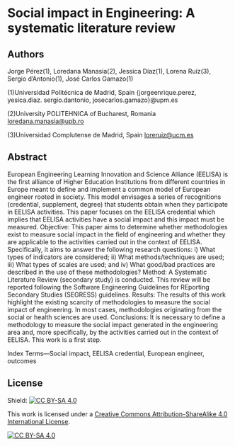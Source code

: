 # Social impact in Engineering: A systematic literature review

## Authors

Jorge Pérez(1), Loredana Manasia(2), Jessica Díaz(1), Lorena Ruíz(3), Sergio d’Antonio(1), José Carlos Gamazo(1)

(1)Universidad Politécnica de Madrid, Spain
{jorgeenrique.perez, yesica.diaz. sergio.dantonio, josecarlos.gamazo}@upm.es

(2)University POLITEHNICA of Bucharest, Romania
loredana.manasia@upb.ro 

(3)Universidad Complutense de Madrid, Spain
loreruiz@ucm.es


## Abstract

European Engineering Learning Innovation and Science Alliance (EELISA) is the first alliance of Higher Education Institutions from different countries in Europe meant to define and implement a common model of European engineer rooted in society. This model envisages a series of recognitions (credential, supplement, degree) that students obtain when they participate in EELISA activities. This paper focuses on the EELISA credential which implies that EELISA activities have a social impact and this impact must be measured. Objective: This paper aims to determine whether methodologies exist to measure social impact in the field of engineering and whether they are applicable to the activities carried out in the context of EELISA. Specifically, it aims to answer the following research questions: i) What types of indicators are considered; ii) What methods/techniques are used; iii) What types of scales are used; and iv) What good/bad practices are described in the use of these methodologies?  Method: A Systematic Literature Review (secondary study) is conducted.  This review will be reported following the Software Engineering Guidelines for REporting Secondary Studies (SEGRESS) guidelines. Results: The results of this work highlight the existing scarcity of methodologies to measure the social impact of engineering. In most cases, methodologies originating from the social or health sciences are used. Conclusions: It is necessary to define a methodology to measure the social impact generated in the engineering area and, more specifically, by the activities carried out in the context of EELISA. This work is a first step.

Index Terms—Social impact, EELISA credential, European engineer, outcomes

## License

Shield: [![CC BY-SA 4.0][cc-by-sa-shield]][cc-by-sa]

This work is licensed under a [Creative Commons Attribution-ShareAlike 4.0
International License][cc-by-sa].

[![CC BY-SA 4.0][cc-by-sa-image]][cc-by-sa]

[cc-by-sa]: http://creativecommons.org/licenses/by-sa/4.0/
[cc-by-sa-image]: https://licensebuttons.net/l/by-sa/4.0/88x31.png
[cc-by-sa-shield]: https://img.shields.io/badge/License-CC%20BY--SA%204.0-lightgrey.svg
